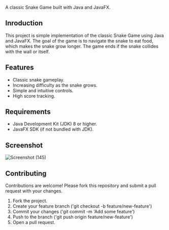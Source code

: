 A classic Snake Game built with Java and JavaFX.

## Inroduction

 This project is simple implementation of the classic Snake Game using Java and JavaFX. The goal of the game is to navigate the snake to eat food, which makes the snake grow longer. The game ends if the snake collides with the wall or itself.

 ## Features

 - Classic snake gameplay.
 - Increasing difficulty as the snake grows.
 - Simple and intuitive controls.
 - High score tracking.

 ## Requirements

 - Java Development Kit (JDK) 8 or higher.
 - JavaFX SDK (if not bundled with JDK).

## Screenshot
![Screenshot (145)](https://github.com/Mihika-Yadav/Snake-Game/assets/106601452/7e543202-bbc3-4f82-85b5-894e03f61cdc)

 ## Contributing

 Contributions are welcome! Please fork this repository and submit a pull request with your changes.

 1. Fork the project.
 2. Create your feature branch ('git checkout -b feature/new-feature')
 3. Commit your changes ('git commit -m 'Add some feature')
 4. Push to the branch ('git push origin feature/new-feature')
 5. Open a pull request.
